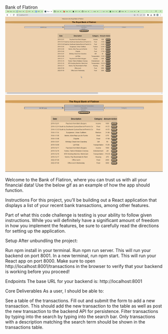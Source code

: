 Bank of Flatiron
![Alt text](Demo-gif.gif)
![Alt text](Demo.png)

Welcome to the Bank of Flatiron, where you can trust us with all your financial data! Use the below gif as an example of how the app should function.

Instructions
For this project, you’ll be building out a React application that displays a list of your recent bank transactions, among other features.

Part of what this code challenge is testing is your ability to follow given instructions. While you will definitely have a significant amount of freedom in how you implement the features, be sure to carefully read the directions for setting up the application.

Setup
After unbundling the project:

Run npm install in your terminal.
Run npm run server. This will run your backend on port 8001.
In a new terminal, run npm start. This will run your React app on port 8000.
Make sure to open http://localhost:8001/transactions in the browser to verify that your backend is working before you proceed!


Endpoints
The base URL for your backend is: http://localhost:8001

Core Deliverables
As a user, I should be able to:

See a table of the transactions.
Fill out and submit the form to add a new transaction. This should add the new transaction to the table as well as post the new transaction to the backend API for persistence.
Filter transactions by typing into the search by typing into the search bar. Only transactions with a description matching the search term should be shown in the transactions table.